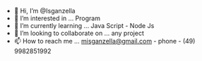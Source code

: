 - 👋 Hi, I’m @Isganzella
- 👀 I’m interested in ... Program
- 🌱 I’m currently learning ... Java Script - Node Js
- 💞️ I’m looking to collaborate on ... any project
- 📫 How to reach me ... misganzella@gmail.com - phone - (49) 9982851992

<!---
Isganzella/Isganzella is a ✨ special ✨ repository because its `README.md` (this file) appears on your GitHub profile.
You can click the Preview link to take a look at your changes.
--->
